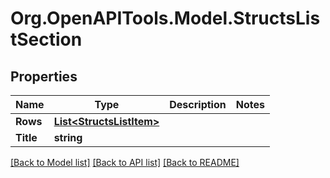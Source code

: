 
# Org.OpenAPITools.Model.StructsListSection

## Properties

Name | Type | Description | Notes
------------ | ------------- | ------------- | -------------
**Rows** | [**List&lt;StructsListItem&gt;**](StructsListItem.md) |  | 
**Title** | **string** |  | 

[[Back to Model list]](../README.md#documentation-for-models)
[[Back to API list]](../README.md#documentation-for-api-endpoints)
[[Back to README]](../README.md)

